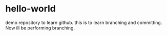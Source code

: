 # hello-world
demo repository to learn github.
this is to learn branching and committing.
Now ill be performing branching.
